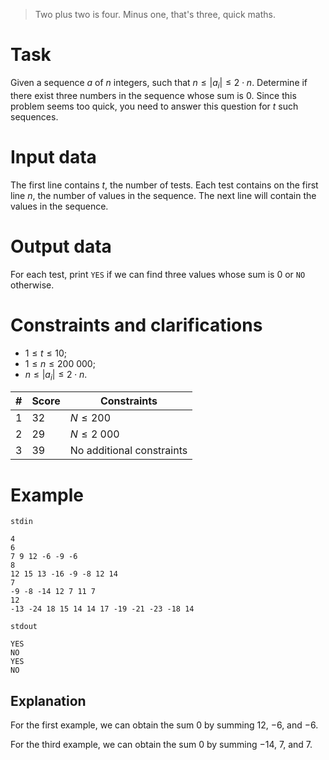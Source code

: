 > Two plus two is four. Minus one, that's three, quick maths.

# Task

Given a sequence $a$ of $n$ integers, such that $n \leq |a_i| \leq 2 \cdot n$. Determine if there exist three numbers in the sequence whose sum is $0$. Since this problem seems too quick, you need to answer this question for $t$ such sequences.

# Input data

The first line contains $t$, the number of tests. Each test contains on the first line $n$, the number of values in the sequence. The next line will contain the values in the sequence.

# Output data

For each test, print `YES` if we can find three values whose sum is $0$ or `NO` otherwise.

# Constraints and clarifications

* $1 \leq t \leq 10$;
* $1 \leq n \leq 200\ 000$;
* $n \leq |a_i| \leq 2 \cdot n$.

|#|Score|Constraints|
|-|-|--------|
|1|32|$N \leq 200$|
|2|29|$N \leq 2\ 000$|
|3|39|No additional constraints|

# Example

`stdin`
```
4
6
7 9 12 -6 -9 -6
8
12 15 13 -16 -9 -8 12 14
7
-9 -8 -14 12 7 11 7
12
-13 -24 18 15 14 14 17 -19 -21 -23 -18 14
```

`stdout`
```
YES
NO
YES
NO
```

## Explanation

For the first example, we can obtain the sum $0$ by summing $12$, $-6$, and $-6$.

For the third example, we can obtain the sum $0$ by summing $-14$, $7$, and $7$.